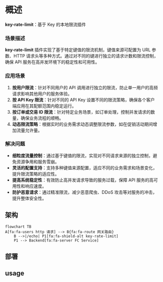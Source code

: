 # 概述
**key-rate-limit**：基于 Key 的本地限流插件

### 场景描述
**key-rate-limit** 插件实现了基于特定键值的限流机制，键值来源可配置为 URL 参数、HTTP 请求头等多种方式。通过对不同的键进行独立的请求计数和限流控制，确保 API 服务在高并发环境下的稳定性和可用性。

### 应用场景
1. **按用户限流**：针对不同用户的 API 调用进行独立的限流，防止单一用户的高频请求影响其他用户的服务体验。
2. **按 API Key 限流**：针对不同的 API Key 设置不同的限流策略，确保各个客户端应用在其配额范围内稳定运行。
4. **按订单或交易 ID 限流**：针对特定业务场景，如订单处理，控制并发请求的数量，确保业务流程的顺畅。
5. **动态限流策略**：根据实时的业务需求动态调整限流参数，如在促销活动期间增加流量允许量。

### 解决问题
- **细粒度流量控制**：通过基于键值的限流，实现对不同请求来源的独立控制，避免资源争用和服务雪崩。
- **灵活的配置支持**：支持多种键值来源配置，适应不同的业务需求和场景变化，提升限流策略的适应性。
- **提高系统稳定性**：有效防止高并发请求导致的服务过载，保障 API 服务的高可用性和响应速度。
- **防护恶意请求**：通过精准限流，减少恶意爬虫、DDoS 攻击等对服务的冲击，提升整体安全性。


## 架构
```mermaid
flowchart TB
A[fa:fa-users http 请求] --> B{fa:fa-route 网关路由}
	B -->|/echo| P1[fa:fa-shield-alt key-rate-limit]
	P1 --> Backend[fa:fa-server FC Service]
```
## 部署

## usage